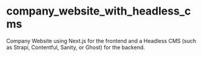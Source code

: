 # company_website_with_headless_cms
Company Website using Next.js for the frontend and a Headless CMS (such as Strapi, Contentful, Sanity, or Ghost) for the backend.
